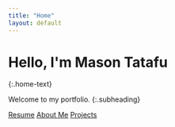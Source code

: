 ```yaml
---
title: "Home"
layout: default
---
```


  
# Hello, I'm Mason Tatafu
{:.home-text}
    
Welcome to my portfolio.
{:.subheading}

<div class="box-section">
  <a href="Mason%20Tatafu%20Current%20Resume%20%202025.pdf" class="box-link" target="_blank" rel="noopener noreferrer">Resume</a>
  <a href="/about" class="box-link">About Me</a>
  <a href="/projects" class="box-link">Projects</a>
</div>




